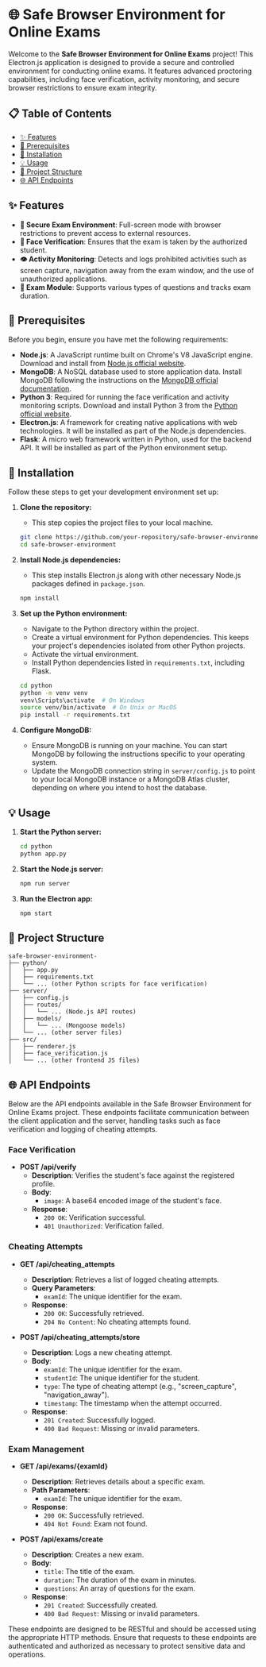 # 🌐 Safe Browser Environment for Online Exams

Welcome to the **Safe Browser Environment for Online Exams** project! This Electron.js application is designed to provide a secure and controlled environment for conducting online exams. It features advanced proctoring capabilities, including face verification, activity monitoring, and secure browser restrictions to ensure exam integrity.

## 📋 Table of Contents

- [✨ Features](#-features)
- [🔧 Prerequisites](#-prerequisites)
- [🚀 Installation](#-installation)
- [💡 Usage](#-usage)
- [📂 Project Structure](#-project-structure)
- [🌐 API Endpoints](#-api-endpoints)

## ✨ Features

- **🔐 Secure Exam Environment**: Full-screen mode with browser restrictions to prevent access to external resources.
- **📸 Face Verification**: Ensures that the exam is taken by the authorized student.
- **👁️ Activity Monitoring**: Detects and logs prohibited activities such as screen capture, navigation away from the exam window, and the use of unauthorized applications.
- **📝 Exam Module**: Supports various types of questions and tracks exam duration.

## 🔧 Prerequisites

Before you begin, ensure you have met the following requirements:

- **Node.js**: A JavaScript runtime built on Chrome's V8 JavaScript engine. Download and install from [Node.js official website](https://nodejs.org/).
- **MongoDB**: A NoSQL database used to store application data. Install MongoDB following the instructions on the [MongoDB official documentation](https://docs.mongodb.com/manual/installation/).
- **Python 3**: Required for running the face verification and activity monitoring scripts. Download and install Python 3 from the [Python official website](https://www.python.org/downloads/).
- **Electron.js**: A framework for creating native applications with web technologies. It will be installed as part of the Node.js dependencies.
- **Flask**: A micro web framework written in Python, used for the backend API. It will be installed as part of the Python environment setup.

## 🚀 Installation

Follow these steps to get your development environment set up:

1. **Clone the repository:**
    - This step copies the project files to your local machine.
    ```bash
    git clone https://github.com/your-repository/safe-browser-environment.git
    cd safe-browser-environment
    ```

2. **Install Node.js dependencies:**
    - This step installs Electron.js along with other necessary Node.js packages defined in `package.json`.
    ```bash
    npm install
    ```

3. **Set up the Python environment:**
    - Navigate to the Python directory within the project.
    - Create a virtual environment for Python dependencies. This keeps your project's dependencies isolated from other Python projects.
    - Activate the virtual environment.
    - Install Python dependencies listed in `requirements.txt`, including Flask.
    ```bash
    cd python
    python -m venv venv
    venv\Scripts\activate  # On Windows
    source venv/bin/activate  # On Unix or MacOS
    pip install -r requirements.txt
    ```

4. **Configure MongoDB:**
    - Ensure MongoDB is running on your machine. You can start MongoDB by following the instructions specific to your operating system.
    - Update the MongoDB connection string in `server/config.js` to point to your local MongoDB instance or a MongoDB Atlas cluster, depending on where you intend to host the database.

## 💡 Usage

1. **Start the Python server:**
    ```bash
    cd python
    python app.py
    ```

2. **Start the Node.js server:**
    ```bash
    npm run server
    ```

3. **Run the Electron app:**
    ```bash
    npm start
    ```

## 📂 Project Structure

```plaintext
safe-browser-environment-
├── python/
│   ├── app.py
│   ├── requirements.txt
│   └── ... (other Python scripts for face verification)
├── server/
│   ├── config.js
│   ├── routes/
│   │   └── ... (Node.js API routes)
│   ├── models/
│   │   └── ... (Mongoose models)
│   └── ... (other server files)
├── src/
│   ├── renderer.js
│   ├── face_verification.js
│   └── ... (other frontend JS files)

```


## 🌐 API Endpoints

Below are the API endpoints available in the Safe Browser Environment for Online Exams project. These endpoints facilitate communication between the client application and the server, handling tasks such as face verification and logging of cheating attempts.

### Face Verification

- **POST /api/verify**
  - **Description**: Verifies the student's face against the registered profile.
  - **Body**:
    - `image`: A base64 encoded image of the student's face.
  - **Response**:
    - `200 OK`: Verification successful.
    - `401 Unauthorized`: Verification failed.

### Cheating Attempts

- **GET /api/cheating_attempts**
  - **Description**: Retrieves a list of logged cheating attempts.
  - **Query Parameters**:
    - `examId`: The unique identifier for the exam.
  - **Response**:
    - `200 OK`: Successfully retrieved.
    - `204 No Content`: No cheating attempts found.

- **POST /api/cheating_attempts/store**
  - **Description**: Logs a new cheating attempt.
  - **Body**:
    - `examId`: The unique identifier for the exam.
    - `studentId`: The unique identifier for the student.
    - `type`: The type of cheating attempt (e.g., "screen_capture", "navigation_away").
    - `timestamp`: The timestamp when the attempt occurred.
  - **Response**:
    - `201 Created`: Successfully logged.
    - `400 Bad Request`: Missing or invalid parameters.

### Exam Management

- **GET /api/exams/{examId}**
  - **Description**: Retrieves details about a specific exam.
  - **Path Parameters**:
    - `examId`: The unique identifier for the exam.
  - **Response**:
    - `200 OK`: Successfully retrieved.
    - `404 Not Found`: Exam not found.

- **POST /api/exams/create**
  - **Description**: Creates a new exam.
  - **Body**:
    - `title`: The title of the exam.
    - `duration`: The duration of the exam in minutes.
    - `questions`: An array of questions for the exam.
  - **Response**:
    - `201 Created`: Successfully created.
    - `400 Bad Request`: Missing or invalid parameters.

These endpoints are designed to be RESTful and should be accessed using the appropriate HTTP methods. Ensure that requests to these endpoints are authenticated and authorized as necessary to protect sensitive data and operations.
